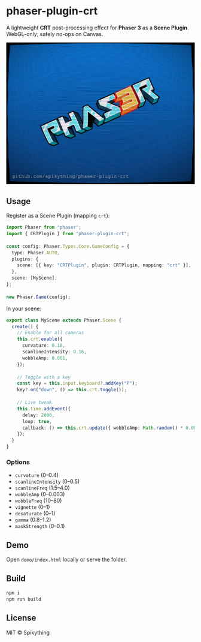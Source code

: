 # phaser-plugin-crt

A lightweight **CRT** post-processing effect for **Phaser 3** as a **Scene Plugin**.  
WebGL-only; safely no-ops on Canvas.

![Image](./demo/phaser-plugin-crt.jpg)

## Usage

Register as a Scene Plugin (mapping `crt`):

```ts
import Phaser from "phaser";
import { CRTPlugin } from "phaser-plugin-crt";

const config: Phaser.Types.Core.GameConfig = {
  type: Phaser.AUTO,
  plugins: {
    scene: [{ key: "CRTPlugin", plugin: CRTPlugin, mapping: "crt" }],
  },
  scene: [MyScene],
};

new Phaser.Game(config);
```

In your scene:

```ts
export class MyScene extends Phaser.Scene {
  create() {
    // Enable for all cameras
    this.crt.enable({
      curvature: 0.18,
      scanlineIntensity: 0.16,
      wobbleAmp: 0.001,
    });

    // Toggle with a key
    const key = this.input.keyboard?.addKey("P");
    key?.on("down", () => this.crt.toggle());

    // Live tweak
    this.time.addEvent({
      delay: 2000,
      loop: true,
      callback: () => this.crt.update({ wobbleAmp: Math.random() * 0.002 }),
    });
  }
}
```

### Options

- `curvature` (0–0.4)
- `scanlineIntensity` (0–0.5)
- `scanlineFreq` (1.5–4.0)
- `wobbleAmp` (0–0.003)
- `wobbleFreq` (10–80)
- `vignette` (0–1)
- `desaturate` (0–1)
- `gamma` (0.8–1.2)
- `maskStrength` (0–0.1)

## Demo

Open `demo/index.html` locally or serve the folder.

## Build

```bash
npm i
npm run build
```

## License

MIT © Spikything
